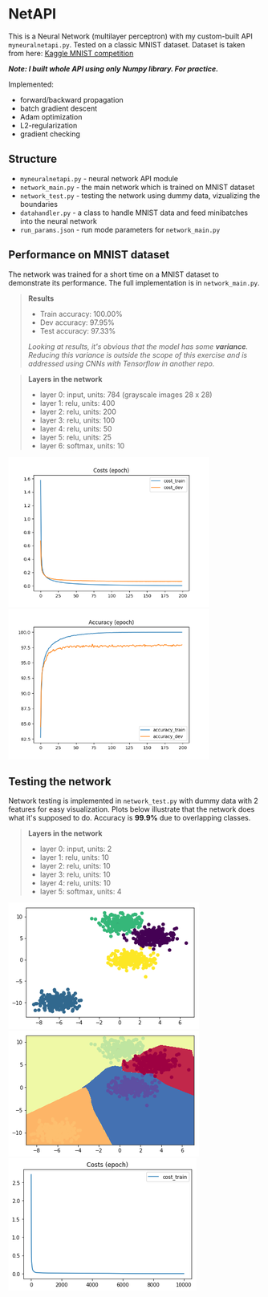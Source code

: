 # NetAPI

This is a Neural Network (multilayer perceptron) with my custom-built API ``myneuralnetapi.py``. Tested on a classic MNIST dataset. Dataset is taken from here: [Kaggle MNIST competition](https://www.kaggle.com/c/digit-recognizer/data)

***Note: I built whole API using only Numpy library. For practice.***

Implemented:

* forward/backward propagation
* batch gradient descent
* Adam optimization
* L2-regularization
* gradient checking

## Structure

* ``myneuralnetapi.py`` - neural network API module
* ``network_main.py``   - the main network which is trained on MNIST dataset
* ``network_test.py``   - testing the network using dummy data, vizualizing the boundaries
* ``datahandler.py``    - a class to handle MNIST data and feed minibatches into the neural network
* ``run_params.json``   - run mode parameters for ``network_main.py``

## Performance on MNIST dataset

The network was trained for a short time on a MNIST dataset to demonstrate its performance. The full implementation is in ```network_main.py```.

> **Results**
> - Train accuracy: 100.00%
> - Dev accuracy:    97.95%
> - Test accuracy:   97.33%
>
> *Looking at results, it's obvious that the model has some **variance**. Reducing this variance is outside the scope of this exercise and is addressed using CNNs with Tensorflow in another repo.*

> **Layers in the network**
> - layer 0: input, units: 784 (grayscale images 28 x 28)
> - layer 1: relu, units: 400
> - layer 2: relu, units: 200
> - layer 3: relu, units: 100
> - layer 4: relu, units: 50
> - layer 5: relu, units: 25
> - layer 6: softmax, units: 10

<div>
<img src="results/costs_epoch.png" width="400">
<img src="results/accuracy_epoch.png" width="400">
</div>

## Testing the network

Network testing is implemented in ```network_test.py``` with dummy data with 2 features for easy visualization. Plots below illustrate that the network does what it's supposed to do. Accuracy is **99.9%** due to overlapping classes.

> **Layers in the network**
> - layer 0: input, units: 2
> - layer 1: relu, units: 10
> - layer 2: relu, units: 10
> - layer 3: relu, units: 10
> - layer 4: relu, units: 10
> - layer 5: softmax, units: 4

![blobs](test_results/data.png)
![learned boundaries](test_results/boundaries.png)
![cost per iteration](test_results/cost.png)
